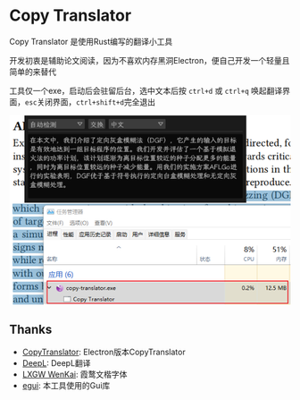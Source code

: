 # Copy Translator

Copy Translator 是使用Rust编写的翻译小工具

开发初衷是辅助论文阅读，因为不喜欢内存黑洞Electron，便自己开发一个轻量且简单的来替代

工具仅一个exe，启动后会驻留后台，选中文本后按 `ctrl+d` 或 `ctrl+q` 唤起翻译界面，`esc`关闭界面，`ctrl+shift+d`完全退出

![使用截图](./res/pic.png)

## Thanks

- [CopyTranslator](https://copytranslator.github.io/): Electron版本CopyTranslator
- [DeepL](https://deepl.com/): DeepL翻译
- [LXGW WenKai](https://github.com/lxgw/LxgwWenKai): 霞鹜文楷字体
- [egui](https://github.com/emilk/egui): 本工具使用的Gui库
